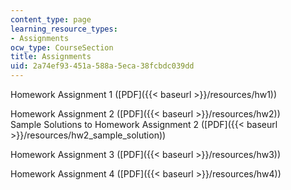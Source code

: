 ```yaml
---
content_type: page
learning_resource_types:
- Assignments
ocw_type: CourseSection
title: Assignments
uid: 2a74ef93-451a-588a-5eca-38fcbdc039dd
---
```


Homework Assignment 1 ([PDF]({{< baseurl >}}/resources/hw1))

Homework Assignment 2 ([PDF]({{< baseurl >}}/resources/hw2))  
Sample Solutions to Homework Assignment 2 ([PDF]({{< baseurl >}}/resources/hw2_sample_solution))

Homework Assignment 3 ([PDF]({{< baseurl >}}/resources/hw3))

Homework Assignment 4 ([PDF]({{< baseurl >}}/resources/hw4))